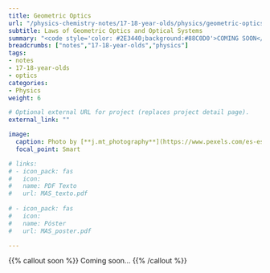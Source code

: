 ```yaml
---
title: Geometric Optics
url: "/physics-chemistry-notes/17-18-year-olds/physics/geometric-optics"
subtitle: Laws of Geometric Optics and Optical Systems
summary: "<code style='color: #2E3440;background:#88C0D0'>COMING SOON</code> <br> Laws of Geometric Optics. Optical Systems. The Human Eye. Optical Instruments."
breadcrumbs: ["notes","17-18-year-olds","physics"]
tags:
- notes
- 17-18-year-olds
- optics
categories:
- Physics
weight: 6

# Optional external URL for project (replaces project detail page).
external_link: ""

image:
  caption: Photo by [**j.mt_photography**](https://www.pexels.com/es-es/@j-mt_photography-628996) on [Pexels](https://www.pexels.com/es-es/)
  focal_point: Smart

# links:
# - icon_pack: fas
#   icon:
#   name: PDF Texto
#   url: MAS_texto.pdf
  
# - icon_pack: fas
#   icon:
#   name: Póster
#   url: MAS_poster.pdf

---
```


{{% callout soon %}}
Coming soon...
{{% /callout %}}
